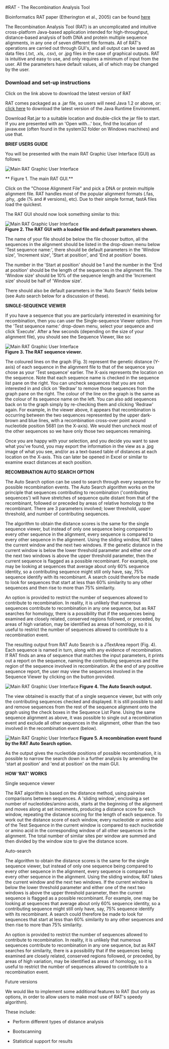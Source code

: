 #RAT - The Recombination Analysis Tool

Bioinformatics RAT paper (Etherington et al., 2005) can be found [here](http://bioinformatics.oxfordjournals.org/content/21/3/278.full?amp%3Bkeytype=ref&ijkey=3073zSr3tZ29Q, "RAT")

The Recombination Analysis Tool (RAT) is an uncomplicated and intuitive cross-platform Java-based application intended for high-throughput,
distance-based analysis of both DNA and protein multiple sequence alignments,
in any one of seven different file formats. All of RAT's operations are carried
out through GUI's, and all output can be saved as data files (.txt, .xls,
.csv), or .jpg files in the case of graphical outputs. RAT is intuitive and
easy to use, and only requires a minimum of input from the user. All the
parameters have default values, all of which may be changed by the user.


### Download and set-up instructions ###



Click on the link above to download the latest version of RAT


RAT comes packaged as a .jar file, so users will need Java 1.2 or above,
or:  [click here][3]  to download the latest version
of the Java Runtime Environment.


Download Rat.jar to a suitable location and double-click the jar file to
start. If you are presented with an 'Open with...' box, find the location of
javaw.exe (often found in the system32 folder on Windows machines) and use
that.


**BRIEF USERS GUIDE**

You will be presented with the main RAT Graphic User Interface (GUI) as
follows:


![Main RAT Graphic User Interface][4] 

** Figure 1. The main RAT GUI.** 



Click on the "Choose Alignment File" and pick a DNA or protein multiple
alignment file. RAT handles most of the popular alignment formats (.fas, .phy,
.gde (% and # versions), etc). Due to their simple format, fastA files load the
quickest.

The RAT GUI should now look something similar to this:

![Main RAT Graphic User Interface][5]  
**Figure 2. The RAT GUI with a loaded file and default parameters shown.** 

The name of your file should be below the file chooser button, all the
sequences in the alignment should be listed in the drop-down menu below 'Test
sequence name:', there should be default parameters in the 'Window size',
'Increment size', 'Start at position', and 'End at position' boxes. 

The number in the 'Start at position' should be 1 and the number in the
'End at position' should be the length of the sequences in the alignment file.
The 'Window size' should be 10% of the sequence length and the 'Increment size'
should be half of 'Window size'.

There should also be default parameters in the 'Auto Search' fields
below (see Auto search below for a discussion of these).


**SINGLE-SEQUENCE VIEWER**

If you have a sequence that you are particularly interested in examining
for recombination, then you can user the Single-sequence Viewer option. From
the 'Test sequence name:' drop-down menu, select your sequence and click
'Execute'. After a few seconds (depending on the size of your alignment file),
you should see the Sequence Viewer, like so:




 ![Main RAT Graphic User Interface][6]  
**Figure 3. The RAT sequence viewer.** 




The coloured lines on the graph (Fig. 3) represent the genetic distance
(Y-axis) of each sequence in the alignment file to that of the sequence you
chose as your 'Test sequence' earlier. The X-axis represents the location on
the sequence. Note that each sequence name is checked in the sequence list pane
on the right. You can uncheck sequences that you are not interested in and
click on 'Redraw' to remove those sequences from the graph pane on the right.
The colour of the line on the graph is the same as the colour of its sequence
name on the left. You can also add sequences back on to the graph simply by
re-checking them and clicking 'Redraw' again. For example, in the viewer above,
it appears that recombination is occurring between the two sequences
represented by the upper dark-brown and blue lines, with a recombination
cross-over point around nucleotide position 5681 (on the X-axis). We would then
uncheck most of the other sequences so we have only those two sequences
remaining.

Once you are happy with your selection, and you decide you want to save
what you've found, you may export the information in the view as a .jpg image
of what you see, and/or as a text-based table of distances at each location on
the X-axis. This can later be opened in Excel or similar to examine exact
distances at each position.


**RECOMBINATION AUTO SEARCH OPTION**

The Auto Search option can be used to search through every sequence for
possible recombination events. The Auto Search algorithm works on the principle
that sequences contributing to recombination ('contributing sequences') will
have stretches of sequence quite distant from that of the recombinant, followed
or preceded by areas of relative homology to the recombinant. There are 3
parameters involved; lower threshold, upper threshold, and number of
contributing sequences.

The algorithm to obtain the distance scores is the same for the single
sequence viewer, but instead of only one sequence being compared to every other
sequence in the alignment, every sequence is compared to every other sequence
in the alignment. Using the sliding window, RAT takes the current window and
the next two windows. If the genetic distance in the current window is below
the lower threshold parameter and either one of the next two windows is above
the upper threshold parameter, then the current sequence is flagged as a
possible recombinant. For example, one may be looking at sequences that average
about only 60% sequence identity, so a contributing sequence might still only
have, say, 75% sequence identify with its recombinant. A search could therefore
be made to look for sequences that start at less than 60% similarity to any
other sequences and then rise to more than 75% similarity. 

An option is provided to restrict the number of sequences allowed to
contribute to recombination. In reality, it is unlikely that numerous sequences
contribute to recombination in any one sequence, but as RAT searches for
homology, there is a possibility that if the sequences being examined are
closely related, conserved regions followed, or preceded, by areas of high
variation, may be identified as areas of homology, so it is useful to restrict
the number of sequences allowed to contribute to a recombination event. 

The resulting output from RAT Auto Search is a JTextArea report (Fig.
4). Each sequence is named in turn, along with any evidence of recombination.
If RAT finds an area of sequence that matches the input parameters, it prints
out a report on the sequence, naming the contributing sequences and the region
of the sequence involved in recombination. At the end of any positive sequence
report, the user may view the sequences involved in the Sequence Viewer by
clicking on the button provided.


	
	

![Main RAT Graphic User Interface][7] 
**Figure 4. The Auto Search output.** 


	
 The view obtained is exactly that of a single sequence viewer, but with
only the contributing sequences checked and displayed. It is still possible to
add and remove sequences from the rest of the sequence alignment onto the graph
using the check boxes in the Sequence List Pane. Using the same sequence
alignment as above, it was possible to single out a recombination event and
exclude all other sequences in the alignment, other than the two involved in
the recombination event (below).


	
![Main RAT Graphic User Interface][8] 
**Figure 5. A recombination event found by the RAT Auto Search option.** 


	
As the output gives the nucleotide positions of possible recombination,
it is possible to narrow the search down in a further analysis by amending the
'start at position' and 'end at position' on the main GUI. 


**HOW 'RAT' WORKS**

Single sequence viewer

The RAT algorithm is based on the distance method, using pairwise
comparisons between sequences. A 'sliding window', enclosing a set number of
nucleotides/amino acids, starts at the beginning of the alignment and moves
along at set increments, producing a distance score for each window, repeating
the distance scoring for the length of each sequence. To work out the distance
score of each window, every nucleotide or amino acid of the Test Sequence in
the current window is compared to each nucleotide or amino acid in the
corresponding window of all other sequences in the alignment. The total number
of similar sites per window are summed and then divided by the window size to
give the distance score.

Auto-search

The algorithm to obtain the distance scores is the same for the single
sequence viewer, but instead of only one sequence being compared to every other
sequence in the alignment, every sequence is compared to every other sequence
in the alignment. Using the sliding window, RAT takes the current window and
the next two windows. If the current window is below the lower threshold
parameter and either one of the next two windows is above the upper threshold
parameter, then the current sequence is flagged as a possible recombinant. For
example, one may be looking at sequences that average about only 60% sequence
identity, so a contributing sequence might still only have, say, 75% sequence
identify with its recombinant. A search could therefore be made to look for
sequences that start at less than 60% similarity to any other sequences and
then rise to more than 75% similarity. 

An option is provided to restrict the number of sequences allowed to
contribute to recombination. In reality, it is unlikely that numerous sequences
contribute to recombination in any one sequence, but as RAT searches for
similarity, there is a possibility that if the sequences being examined are
closely related, conserved regions followed, or preceded, by areas of high
variation, may be identified as areas of homology, so it is useful to restrict
the number of sequences allowed to contribute to a recombination event.


Future versions

We would like to implement some additional features to RAT (but only as
options, in order to allow users to make most use of RAT's speedy
algorithm).

These include:  

- Perform different types of distance analysis
- Bootscanning
- Statistical support for results








  [1]: http://cbr.jic.ac.uk/dicks/software/RAT/Rat.jar
  [2]: http://bioinformatics.oupjournals.org/cgi/content/full/bth500?ijkey=3073zSr3tZ29Q&amp;keytype=ref
  [3]: http://java.com/en/
  [4]: images/gui1.jpg
  [5]: images/gui2.jpg
  [6]: images/singleseq.jpg
  [7]: images/autosearch.jpg
  [8]: images/foundrecom.jpg
